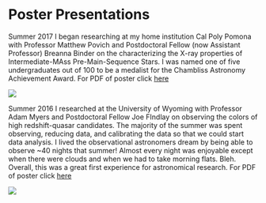 # Poster Presentations

Summer 2017 I began researching at my home institution Cal Poly Pomona with Professor Matthew Povich and Postdoctoral Fellow (now Assistant Professor) Breanna Binder on the characterizing the X-ray properties of Intermediate-MAss Pre-Main-Sequence Stars. I was named one of five undergraduates out of 100 to be a medalist for the Chambliss Astronomy Achievement Award.
For PDF of poster click [here](https://evanhazey.github.io/evanhazenunez/Graphics/Nunez_AAS_2018.pdf)

<img src="https://evanhazey.github.io/evanhazenunez/Graphics/Nunez_AAS_2018.jpg">

Summer 2016 I researched at the University of Wyoming with Professor Adam Myers and Postdoctoral Fellow Joe FIndlay on observing the colors of high redshift-quasar candidates. The majority of the summer was spent observing, reducing data, and calibrating the data so that we could start data analysis. I lived the observational astronomers dream by being able to observe ~40 nights that summer! Almost every night was enjoyable except when there were clouds and when we had to take morning flats. Bleh. Overall, this was a great first experience for astronomical research.
For PDF of poster click [here](https://evanhazey.github.io/evanhazenunez/Graphics/Nunez_AAS_2017.pdf)

<img src="https://evanhazey.github.io/evanhazenunez/Graphics/Nunez_AAS_2017.jpg">
